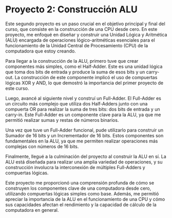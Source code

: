 <HTML>
<h1>Proyecto 2: Construcción ALU</h1>

Este segundo proyecto es un paso crucial en el objetivo principal y final del curso, que consiste en la construcción de una CPU desde cero. En este proyecto, me enfoqué en diseñar y construir una Unidad Lógica y Aritmética (ALU) encargada de operaciones lógico-aritméticas esenciales para el funcionamiento de la Unidad Central de Procesamiento (CPU) de la computadora que estoy creando.

Para llegar a la construcción de la ALU, primero tuve que crear componentes más simples, como el Half-Adder. Este es una unidad lógica que toma dos bits de entrada y produce la suma de esos bits y un carry-out. La construcción de este componente implicó el uso de compuertas lógicas XOR y AND, lo que demostró la importancia del primer proyecto de este curso.

Luego, avancé al siguiente nivel y construí un Full-Adder. El Full-Adder es un circuito más complejo que utiliza dos Half-Adders junto con una compuerta OR para realizar la suma de tres bits: dos bits de entrada y un carry-in. Este Full-Adder es un componente clave para la ALU, ya que me permitió realizar sumas y restas de números binarios.

Una vez que tuve un Full-Adder funcional, pude utilizarlo para construir un Sumador de 16 bits y un Incrementador de 16 bits. Estos componentes son fundamentales en la ALU, ya que me permiten realizar operaciones más complejas con números de 16 bits.

Finalmente, llegué a la culminación del proyecto al construir la ALU en sí. La ALU está diseñada para realizar una amplia variedad de operaciones, y su construcción involucra la interconexión de múltiples Full-Adders y compuertas lógicas.

Este proyecto me proporcionó una comprensión profunda de cómo se construyen los componentes clave de una computadora desde cero, utilizando compuertas lógicas simples como base. Además, me permitió apreciar la importancia de la ALU en el funcionamiento de una CPU y cómo sus capacidades afectan el rendimiento y la capacidad de cálculo de la computadora en general.


</HTML>


